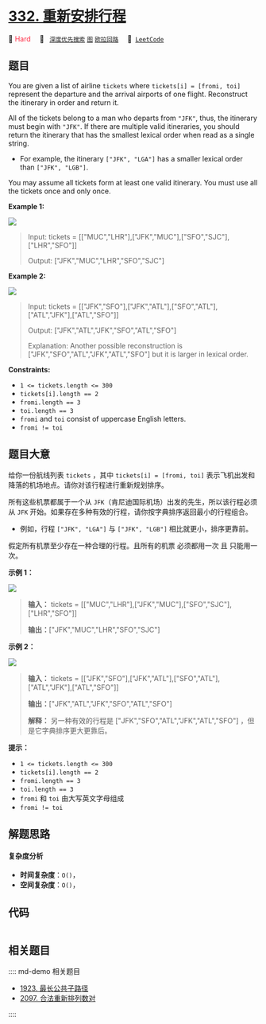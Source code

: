 # [332. 重新安排行程](https://leetcode.com/problems/reconstruct-itinerary)

🔴 <font color=#ff334b>Hard</font>&emsp; 🔖&ensp; [`深度优先搜索`](/leetcode/outline/tag/depth-first-search.md) [`图`](/leetcode/outline/tag/graph.md) [`欧拉回路`](/leetcode/outline/tag/eulerian-circuit.md)&emsp; 🔗&ensp;[`LeetCode`](https://leetcode.com/problems/reconstruct-itinerary)


## 题目

You are given a list of airline `tickets` where `tickets[i] = [fromi, toi]`
represent the departure and the arrival airports of one flight. Reconstruct
the itinerary in order and return it.

All of the tickets belong to a man who departs from `"JFK"`, thus, the
itinerary must begin with `"JFK"`. If there are multiple valid itineraries,
you should return the itinerary that has the smallest lexical order when read
as a single string.

  * For example, the itinerary `["JFK", "LGA"]` has a smaller lexical order than `["JFK", "LGB"]`.

You may assume all tickets form at least one valid itinerary. You must use all
the tickets once and only once.



**Example 1:**

![](https://assets.leetcode.com/uploads/2021/03/14/itinerary1-graph.jpg)

> Input: tickets = [["MUC","LHR"],["JFK","MUC"],["SFO","SJC"],["LHR","SFO"]]
> 
> Output: ["JFK","MUC","LHR","SFO","SJC"]

**Example 2:**

![](https://assets.leetcode.com/uploads/2021/03/14/itinerary2-graph.jpg)

> Input: tickets = [["JFK","SFO"],["JFK","ATL"],["SFO","ATL"],["ATL","JFK"],["ATL","SFO"]]
> 
> Output: ["JFK","ATL","JFK","SFO","ATL","SFO"]
> 
> Explanation: Another possible reconstruction is ["JFK","SFO","ATL","JFK","ATL","SFO"] but it is larger in lexical order.

**Constraints:**

  * `1 <= tickets.length <= 300`
  * `tickets[i].length == 2`
  * `fromi.length == 3`
  * `toi.length == 3`
  * `fromi` and `toi` consist of uppercase English letters.
  * `fromi != toi`


## 题目大意

给你一份航线列表 `tickets` ，其中 `tickets[i] = [fromi, toi]`
表示飞机出发和降落的机场地点。请你对该行程进行重新规划排序。

所有这些机票都属于一个从 `JFK`（肯尼迪国际机场）出发的先生，所以该行程必须从 `JFK`
开始。如果存在多种有效的行程，请你按字典排序返回最小的行程组合。

  * 例如，行程 `["JFK", "LGA"]` 与 `["JFK", "LGB"]` 相比就更小，排序更靠前。

假定所有机票至少存在一种合理的行程。且所有的机票 必须都用一次 且 只能用一次。

**示例 1：**

![](https://assets.leetcode.com/uploads/2021/03/14/itinerary1-graph.jpg)

> 
> 
> 
> 
> 
> **输入：** tickets = [["MUC","LHR"],["JFK","MUC"],["SFO","SJC"],["LHR","SFO"]]
> 
> **输出：**["JFK","MUC","LHR","SFO","SJC"]
> 
> 

**示例 2：**

![](https://assets.leetcode.com/uploads/2021/03/14/itinerary2-graph.jpg)

> 
> 
> 
> 
> 
> **输入：** tickets = [["JFK","SFO"],["JFK","ATL"],["SFO","ATL"],["ATL","JFK"],["ATL","SFO"]]
> 
> **输出：**["JFK","ATL","JFK","SFO","ATL","SFO"]
> 
> **解释：** 另一种有效的行程是 ["JFK","SFO","ATL","JFK","ATL","SFO"] ，但是它字典排序更大更靠后。
> 
> 

**提示：**

  * `1 <= tickets.length <= 300`
  * `tickets[i].length == 2`
  * `fromi.length == 3`
  * `toi.length == 3`
  * `fromi` 和 `toi` 由大写英文字母组成
  * `fromi != toi`


## 解题思路

#### 复杂度分析

- **时间复杂度**：`O()`，
- **空间复杂度**：`O()`，

## 代码

```javascript

```

## 相关题目

:::: md-demo 相关题目
- [1923. 最长公共子路径](https://leetcode.com/problems/longest-common-subpath)
- [2097. 合法重新排列数对](https://leetcode.com/problems/valid-arrangement-of-pairs)

::::
